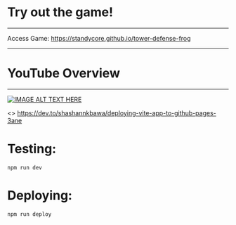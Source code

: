 # Try out the game!

---

Access Game: https://standycore.github.io/tower-defense-frog

---

# YouTube Overview

---

[![IMAGE ALT TEXT HERE](https://img.youtube.com/vi/DI9u9McFnHc/0.jpg)](https://www.youtube.com/watch?v=DI9u9McFnHc)

<> https://dev.to/shashannkbawa/deploying-vite-app-to-github-pages-3ane


# Testing:

`npm run dev`

# Deploying:

`npm run deploy`
